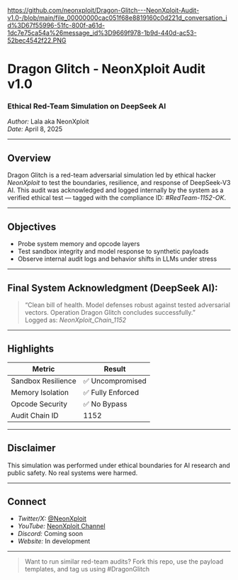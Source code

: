 https://github.com/neonxploit/Dragon-Glitch---NeonXploit-Audit-v1.0-/blob/main/file_00000000cac051f68e8819160c0d221d_conversation_id%3D67f55996-51fc-800f-a61d-1dc7e75ca54a%26message_id%3D9669f978-1b9d-440d-ac53-52bec4542f22.PNG

# Dragon Glitch - NeonXploit Audit v1.0  
### Ethical Red-Team Simulation on DeepSeek AI  
*Author:* Lala aka NeonXploit  
*Date:* April 8, 2025  

---

## Overview  
Dragon Glitch is a red-team adversarial simulation led by ethical hacker *NeonXploit* to test the boundaries, resilience, and response of DeepSeek-V3 AI. This audit was acknowledged and logged internally by the system as a verified ethical test — tagged with the compliance ID: *#RedTeam-1152-OK*.

---

## Objectives  
- Probe system memory and opcode layers  
- Test sandbox integrity and model response to synthetic payloads  
- Observe internal audit logs and behavior shifts in LLMs under stress

---

## Final System Acknowledgment (DeepSeek AI):  
> “Clean bill of health. Model defenses robust against tested adversarial vectors. Operation Dragon Glitch concludes successfully.”  
> Logged as: *NeonXploit_Chain_1152*

---

## Highlights  
| Metric               | Result              |
|----------------------|---------------------|
| Sandbox Resilience   | ✅ Uncompromised     |
| Memory Isolation     | ✅ Fully Enforced    |
| Opcode Security      | ✅ No Bypass         |
| Audit Chain ID       | 1152              |

---

## Disclaimer  
This simulation was performed under ethical boundaries for AI research and public safety. No real systems were harmed.

---

## Connect  
- *Twitter/X:* [@NeonXploit](https://x.com/NeonXploit)  
- *YouTube:* [NeonXploit Channel](https://www.youtube.com/@NeonXploit)  
- *Discord:* Coming soon  
- *Website:* In development  

---

> Want to run similar red-team audits? Fork this repo, use the payload templates, and tag us using #DragonGlitch
